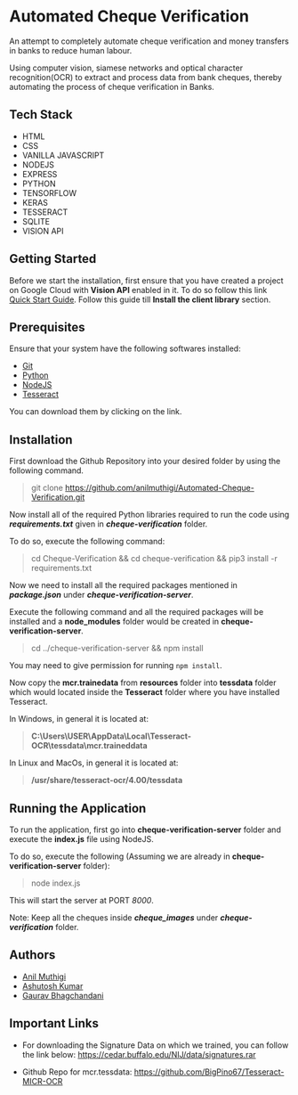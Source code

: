 # Automated Cheque Verification

An attempt to completely automate cheque verification and money transfers in banks to reduce human labour.

Using computer vision, siamese networks and optical character recognition(OCR) to extract and process data from bank cheques, thereby automating the process of cheque verification in Banks.

## Tech Stack

- HTML
- CSS
- VANILLA JAVASCRIPT
- NODEJS
- EXPRESS
- PYTHON
- TENSORFLOW
- KERAS
- TESSERACT
- SQLITE
- VISION API

## Getting Started

Before we start the installation, first ensure that you have created a project on Google Cloud with **Vision API** enabled in it.
To do so follow this link [Quick Start Guide](https://cloud.google.com/vision/docs/quickstart-client-libraries#client-libraries-install-python).
Follow this guide till **Install the client library** section.

## Prerequisites

Ensure that your system have the following softwares
installed:

- [Git](https://git-scm.com/downloads)
- [Python](https://www.python.org/downloads/)
- [NodeJS](https://nodejs.org/en/download/)
- [Tesseract](https://tesseract-ocr.github.io/)

You can download them by clicking on the link.

## Installation

First download the Github Repository into your desired folder by using the following command.

> git clone https://github.com/anilmuthigi/Automated-Cheque-Verification.git

Now install all of the required Python libraries required to run the code using **_requirements.txt_** given in **_cheque-verification_** folder.

To do so, execute the following command:

> cd Cheque-Verification && cd cheque-verification && pip3 install -r requirements.txt

Now we need to install all the required packages mentioned in **_package.json_** under **_cheque-verification-server_**.

Execute the following command and all the required packages will be installed and a **node_modules** folder would be created in **cheque-verification-server**.

> cd ../cheque-verification-server && npm install

You may need to give permission for running `npm install`.

Now copy the **mcr.trainedata** from **resources** folder into **tessdata** folder which would located inside the **Tesseract** folder where you have installed Tesseract.

In Windows, in general it is located at:

> **C:\Users\USER\AppData\Local\Tesseract-OCR\tessdata\mcr.traineddata**

In Linux and MacOs, in general it is located at:

> **/usr/share/tesseract-ocr/4.00/tessdata**

## Running the Application

To run the application, first go into **cheque-verification-server** folder and execute the **index.js** file using NodeJS.

To do so, execute the following (Assuming we are already in **cheque-verification-server** folder):

> node index.js

This will start the server at PORT _8000_.

Note: Keep all the cheques inside **_cheque_images_** under **_cheque-verification_** folder.

## Authors

- [Anil Muthigi](https://github.com/anilmuthigi)
- [Ashutosh Kumar](https://github.com/Blastoise)
- [Gaurav Bhagchandani](https://github.com/gauravbhag51)

## Important Links

- For downloading the Signature Data on which we trained, you can follow the link below:
  https://cedar.buffalo.edu/NIJ/data/signatures.rar

- Github Repo for mcr.tessdata: https://github.com/BigPino67/Tesseract-MICR-OCR

